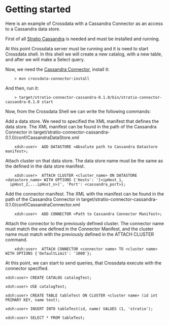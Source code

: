 # Getting started #
Here is an example of Crossdata with a Cassandra Connector as an access to a Cassandra data store.

First of all [Stratio Cassandra](https://github.com/Stratio/stratio-cassandra) is needed and must be installed and running.

At this point Crossdata server must be running and it is need to start Crossdata shell. In this shell we will create
a new catalog, with a new table, and after we will make a Select query.

Now, we need the [Cassandra Connector](https://github.com/Stratio/stratio-connector-cassandra), install it:

```
    > mvn crossdata-connector:install
```
And then, run it:

```
    > target/stratio-connector-cassandra-0.1.0/bin/stratio-connector-cassandra-0.1.0 start
```

Now, from the Crossdata Shell we can write the following commands:

Add a data store. We need to specified the XML manifest that defines the data store. The XML manifest can be found
in the path of the Cassandra Connector in target/stratio-connector-cassandra-0.1.0/conf/CassandraDataStore.xml

```
    xdsh:user>  ADD DATASTORE <Absolute path to Cassandra Datastore manifest>;
```

Attach cluster on that data store. The data store name must be the same as the defined in the data store manifest.

```
    xdsh:user>  ATTACH CLUSTER <cluster_name> ON DATASTORE <datastore_name> WITH OPTIONS {'Hosts': '[<ipHost_1,
  ipHost_2,...ipHost_n>]', 'Port': <cassandra_port>};
```

Add the connector manifest. The XML with the manifest can be found in the path of the Cassandra Connector in
target/stratio-connector-cassandra-0.1.0/conf/CassandraConnector.xml

```
    xdsh:user>  ADD CONNECTOR <Path to Cassandra Connector Manifest>;
```

Attach the connector to the previously defined cluster. The connector name must match the one defined in the
Connector Manifest, and the cluster name must match with the previously defined in the ATTACH CLUSTER command.

```
    xdsh:user>  ATTACH CONNECTOR <connector name> TO <cluster name> WITH OPTIONS {'DefaultLimit': '1000'};
```

At this point, we can start to send queries, that Crossdata execute with the connector specified.


    xdsh:user> CREATE CATALOG catalogTest;

    xdsh:user> USE catalogTest;

    xdsh:user> CREATE TABLE tableTest ON CLUSTER <cluster name> (id int PRIMARY KEY, name text);

    xdsh:user> INSERT INTO tableTest(id, name) VALUES (1, 'stratio');

    xdsh:user> SELECT * FROM tableTest;
